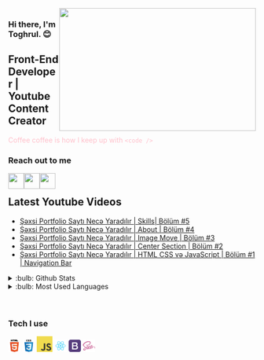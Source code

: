 <img src="https://media.giphy.com/media/26tn33aiTi1jkl6H6/giphy.gif" align="right" width="400" height="250">

### Hi there, I'm Toghrul. :blush:

## Front-End Developer | Youtube Content Creator

<font color="pink" >Coffee coffee is how I keep up with `<code />` </font>

### Reach out to me

[<img height="32" width="32" src="https://unpkg.com/simple-icons@v8/icons/youtube.svg" align="left" />
][youtube]
[<img height="32" width="32" src="https://unpkg.com/simple-icons@v8/icons/linkedin.svg" align="left" />
][linkedin]
[<img height="32" width="32" src="https://unpkg.com/simple-icons@v8/icons/udemy.svg" align="left" />
][udemy]

<br />

## Latest Youtube Videos

<!-- YOUTUBE:START -->
- [Şəxsi Portfolio Saytı Necə Yaradılır | Skills| Bölüm #5](https://www.youtube.com/watch?v=nKap8AdrRw0)
- [Şəxsi Portfolio Saytı Necə Yaradılır | About | Bölüm #4](https://www.youtube.com/watch?v=eYwgGvTFESo)
- [Şəxsi Portfolio Saytı Necə Yaradılır | Image Move | Bölüm #3](https://www.youtube.com/watch?v=B715MBOpRvk)
- [Şəxsi Portfolio Saytı Necə Yaradılır | Center Section | Bölüm #2](https://www.youtube.com/watch?v=7gYzG1UxcGM)
- [Şəxsi Portfolio Saytı Necə Yaradılır | HTML CSS və JavaScript | Bölüm #1 | Navigation Bar](https://www.youtube.com/watch?v=U113mBGGM84)
<!-- YOUTUBE:END -->

<details>
<summary>:bulb: Github Stats</summary>
<img src="https://github-readme-stats.vercel.app/api?username=toghrulG&theme=radical" >
</details>
<details>
<summary>:bulb: Most Used Languages</summary>
<img src="https://github-readme-stats.vercel.app/api/top-langs/?username=anuraghazra&layout=compact" >
</details>

[youtube]: https://www.youtube.com/@programmingwithtoghrul/
[linkedin]: https://www.linkedin.com/in/toghrul-gafarov-8b89aa126/
[udemy]: https://www.udemy.com/course/sifirdan-front-end-proqramlasdirma-kursu/?instructorPreviewMode=guest

<br />
<br />

### Tech I use

<img src="https://raw.githubusercontent.com/github/explore/80688e429a7d4ef2fca1e82350fe8e3517d3494d/topics/html/html.png" width="25" height="25">
<img src="https://raw.githubusercontent.com/github/explore/80688e429a7d4ef2fca1e82350fe8e3517d3494d/topics/css/css.png" width="25" height="25">
<img src="https://raw.githubusercontent.com/github/explore/80688e429a7d4ef2fca1e82350fe8e3517d3494d/topics/javascript/javascript.png" width="32" height="32">
<img src="https://raw.githubusercontent.com/github/explore/80688e429a7d4ef2fca1e82350fe8e3517d3494d/topics/react/react.png" width="25" height="25">
<img src="https://raw.githubusercontent.com/github/explore/80688e429a7d4ef2fca1e82350fe8e3517d3494d/topics/bootstrap/bootstrap.png" width="25" height="25">
<img src="https://raw.githubusercontent.com/github/explore/80688e429a7d4ef2fca1e82350fe8e3517d3494d/topics/sass/sass.png" width="25" height="25">
